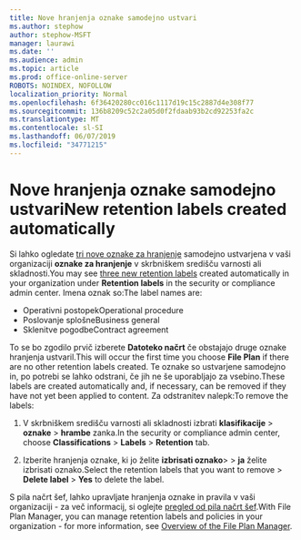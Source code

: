 ```yaml
---
title: Nove hranjenja oznake samodejno ustvari
ms.author: stephow
author: stephow-MSFT
manager: laurawi
ms.date: ''
ms.audience: admin
ms.topic: article
ms.prod: office-online-server
ROBOTS: NOINDEX, NOFOLLOW
localization_priority: Normal
ms.openlocfilehash: 6f36420280cc016c1117d19c15c2887d4e308f77
ms.sourcegitcommit: 136b8209c52c2a05d0f2fdaab93b2cd92253fa2c
ms.translationtype: MT
ms.contentlocale: sl-SI
ms.lasthandoff: 06/07/2019
ms.locfileid: "34771215"
---
```

# <a name="new-retention-labels-created-automatically"></a><span data-ttu-id="54211-102">Nove hranjenja oznake samodejno ustvari</span><span class="sxs-lookup"><span data-stu-id="54211-102">New retention labels created automatically</span></span>

<span data-ttu-id="54211-103">Si lahko ogledate [tri nove oznake za hranjenje](https://docs.microsoft.com/office365/securitycompliance/file-plan-manager#default-retention-labels-and-label-policy) samodejno ustvarjena v vaši organizaciji **oznake za hranjenje** v skrbniškem središču varnosti ali skladnosti.</span><span class="sxs-lookup"><span data-stu-id="54211-103">You may see [three new retention labels](https://docs.microsoft.com/office365/securitycompliance/file-plan-manager#default-retention-labels-and-label-policy) created automatically in your organization under **Retention labels** in the security or compliance admin center.</span></span> <span data-ttu-id="54211-104">Imena oznak so:</span><span class="sxs-lookup"><span data-stu-id="54211-104">The label names are:</span></span>

- <span data-ttu-id="54211-105">Operativni postopek</span><span class="sxs-lookup"><span data-stu-id="54211-105">Operational procedure</span></span>
- <span data-ttu-id="54211-106">Poslovanje splošne</span><span class="sxs-lookup"><span data-stu-id="54211-106">Business general</span></span>
- <span data-ttu-id="54211-107">Sklenitve pogodbe</span><span class="sxs-lookup"><span data-stu-id="54211-107">Contract agreement</span></span>

<span data-ttu-id="54211-108">To se bo zgodilo prvič izberete **Datoteko načrt** če obstajajo druge oznake hranjenja ustvaril.</span><span class="sxs-lookup"><span data-stu-id="54211-108">This will occur the first time you choose **File Plan** if there are no other retention labels created.</span></span> <span data-ttu-id="54211-109">Te oznake so ustvarjene samodejno in, po potrebi se lahko odstrani, če jih ne še uporabljajo za vsebino.</span><span class="sxs-lookup"><span data-stu-id="54211-109">These labels are created automatically and, if necessary, can be removed if they have not yet been applied to content.</span></span> <span data-ttu-id="54211-110">Za odstranitev nalepk:</span><span class="sxs-lookup"><span data-stu-id="54211-110">To remove the labels:</span></span>

1. <span data-ttu-id="54211-111">V skrbniškem središču varnosti ali skladnosti izbrati **klasifikacije** > **oznake** > **hrambe** zanka.</span><span class="sxs-lookup"><span data-stu-id="54211-111">In the security or compliance admin center, choose **Classifications** > **Labels** > **Retention** tab.</span></span>

1. <span data-ttu-id="54211-112">Izberite hranjenja oznake, ki jo želite **izbrisati oznako**> > **ja** želite izbrisati oznako.</span><span class="sxs-lookup"><span data-stu-id="54211-112">Select the retention labels that you want to remove > **Delete label** > **Yes** to delete the label.</span></span>

<span data-ttu-id="54211-113">S pila načrt šef, lahko upravljate hranjenja oznake in pravila v vaši organizaciji - za več informacij, si oglejte [pregled od pila načrt šef](https://docs.microsoft.com/office365/securitycompliance/file-plan-manager).</span><span class="sxs-lookup"><span data-stu-id="54211-113">With File Plan Manager, you can manage retention labels and policies in your organization - for more information, see [Overview of the File Plan Manager](https://docs.microsoft.com/office365/securitycompliance/file-plan-manager).</span></span>